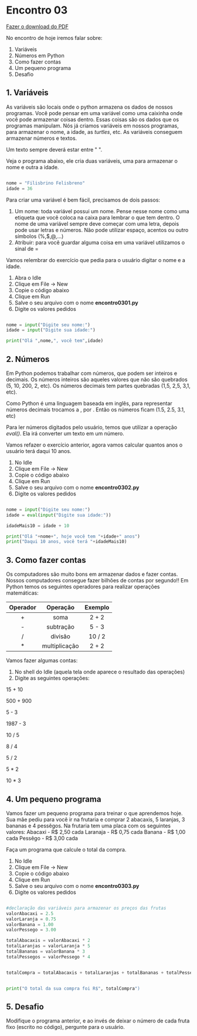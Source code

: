 # Encontro 03 

[Fazer o download do PDF](./Encontro03.pdf)

No encontro de hoje iremos falar sobre:
1. Variáveis
2. Números em Python
3. Como fazer contas
4. Um pequeno programa
5. Desafio

## 1. Variáveis

As variáveis são locais onde o python armazena os dados de nossos programas. Você pode pensar em uma variável como uma caixinha onde você pode armazenar coisas dentro. Essas coisas são os dados que os programas manipulam.
Nós já criamos variáveis em nossos programas, para armazenar o nome, a idade, as *turtles*, etc. As variáveis conseguem armazenar números e textos. 

Um texto sempre deverá estar entre " ".

Veja o programa abaixo, ele cria duas variáveis, uma para armazenar o nome e outra a idade.

```python

nome = "Filisbrino Felisbreno"
idade = 36

```

Para criar uma variável é bem fácil, precisamos de dois passos:
1. Um nome: toda variável possui um nome. Pense nesse nome como uma etiqueta que você coloca na caixa para lembrar o que tem dentro. O nome de uma variável sempre deve começar com uma letra, depois pode usar letras e números. Não pode utilizar espaço, acentos ou outro símbolos (%,\$,@,...)
2. Atribuir: para você guardar alguma coisa em uma variável utilizamos o sinal de = 


Vamos relembrar do exercício que pedia para o usuário digitar o nome e a idade. 

1. Abra o Idle 
2. Clique em File -> New
3. Copie o código abaixo
4. Clique em Run
5. Salve o seu arquivo com o nome **encontro0301.py**
6. Digite os valores pedidos

```python

nome = input("Digite seu nome:")
idade = input("Digite sua idade:")

print("Olá ",nome,", você tem",idade)

```

## 2. Números

Em Python podemos trabalhar com números, que podem ser inteiros e decimais. Os números inteiros são aqueles valores que não são quebrados (5, 10, 200, 2, etc). Os números decimais tem partes quebradas (1,5, 2,5, 3,1, etc).

Como Python é uma linguagem baseada em inglês, para representar números decimais trocamos a , por . Então os números ficam (1.5, 2.5, 3.1, etc)

Para ler números digitados pelo usuário, temos que utilizar a operação *eval()*. Ela irá converter um texto em um número.

Vamos refazer o exercício anterior, agora vamos calcular quantos anos o usuário terá daqui 10 anos.

1. No Idle 
2. Clique em File -> New
3. Copie o código abaixo
4. Clique em Run
5. Salve o seu arquivo com o nome **encontro0302.py**
6. Digite os valores pedidos

```python

nome = input("Digite seu nome:")
idade = eval(input("Digite sua idade:"))

idadeMais10 = idade + 10

print("Olá "+nome+", hoje você tem "+idade+" anos")
print("Daqui 10 anos, você terá "+idadeMais10)

```

## 3. Como fazer contas

Os computadores são muito bons em armazenar dados e fazer contas. Nossos computadores consegue fazer bilhões de contas por segundo!! Em Python temos os seguintes operadores para realizar operações matemáticas:

| Operador      | Operação      | Exemplo |
| :------------:|:-------------:| :-----:  |
| +             | soma          | 2 + 2   |
| -             | subtração     | 5 - 3   |
| /             | divisão       | 10 / 2  |
| *             | multiplicação | 2 + 2   |


Vamos fazer algumas contas:

1. No shell do Idle (aquela tela onde aparece o resultado das operações) 
2. Digite as seguintes operações:

15 + 10

500 + 900

5 - 3

1987 - 3

10 / 5

8 / 4

5 / 2

5 * 2

10 * 3

## 4. Um pequeno programa


Vamos fazer um pequeno programa para treinar o que aprendemos hoje. 
Sua mãe pediu para você ir na frutaria e comprar 2 abacaxis, 5 laranjas, 3 bananas e 4 pessêgos. Na frutaria tem uma placa com os seguintes valores: 
      Abacaxi - R$ 2,50 cada
      Laranaja - R$ 0,75 cada
      Banana   - R$ 1,00 cada
      Pessêgo  - R$ 3,00 cada
      
Faça um programa que calcule o total da compra.


1. No Idle 
2. Clique em File -> New
3. Copie o código abaixo
4. Clique em Run
5. Salve o seu arquivo com o nome **encontro0303.py**
6. Digite os valores pedidos


```python

#declaração das variáveis para armazenar os preços das frutas
valorAbacaxi = 2.5
valorLaranja = 0.75
valorBanana = 1.00
valorPessego = 3.00

totalAbacaxis = valorAbacaxi * 2
totalLaranjas = valorLaranja * 5
totalBananas = valorBanana * 3
totalPessegos = valorPessego * 4


totalCompra = totalAbacaxis + totalLaranjas + totalBananas + totalPessegos


print("O total da sua compra foi R$", totalCompra")

```

## 5. Desafio

Modifique o programa anterior, e ao invés de deixar o número de cada fruta fixo (escrito no código), pergunte para o usuário.


```python

```
